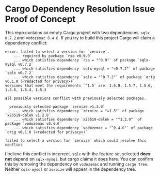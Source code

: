 # Cargo Dependency Resolution Issue Proof of Concept

This repo contains an empty Cargo project with two dependencies, `sqlx 0.7.2` and `vodozemac 0.4.0`. 
If you try to build this project Cargo will claim a dependency conflict:

```
error: failed to select a version for `zeroize`.
    ... required by package `rsa v0.9.0`
    ... which satisfies dependency `rsa = "^0.9"` of package `sqlx-mysql v0.7.2`
    ... which satisfies dependency `sqlx-mysql = "=0.7.2"` of package `sqlx v0.7.2`
    ... which satisfies dependency `sqlx = "^0.7.2"` of package `orig v0.1.0 (<redacted for privacy>)`
versions that meet the requirements `^1.5` are: 1.6.0, 1.5.7, 1.5.6, 1.5.5, 1.5.4, 1.5.3

all possible versions conflict with previously selected packages.

  previously selected package `zeroize v1.3.0`
    ... which satisfies dependency `zeroize = "=1.3"` of package `x25519-dalek v1.2.0`
    ... which satisfies dependency `x25519-dalek = "^1.2.0"` of package `vodozemac v0.4.0`
    ... which satisfies dependency `vodozemac = "^0.4.0"` of package `orig v0.1.0 (<redacted for privacy>)`

failed to select a version for `zeroize` which could resolve this conflict
```

I believe this conflict is incorrect. `sqlx` with the feature set selected **does not** depend on
`sqlx-mysql`, but cargo claims it does here. You can confirm this by removing the dependency on
`vodozemac` and running `cargo tree`. Neither `sqlx-mysql` or `zeroize` will appear in the
dependency tree.
